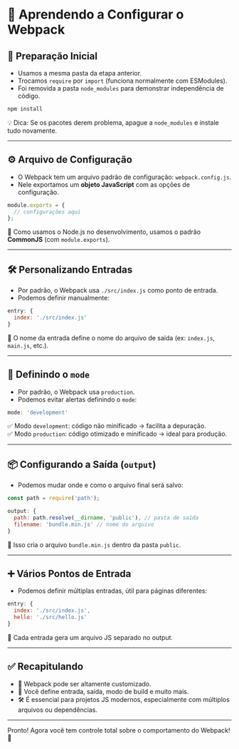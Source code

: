 # 🚀 Aprendendo a Configurar o Webpack

## 📁 Preparação Inicial

- Usamos a mesma pasta da etapa anterior.
- Trocamos `require` por `import` (funciona normalmente com ESModules).
- Foi removida a pasta `node_modules` para demonstrar independência de código.

```bash
npm install
```

💡 Dica: Se os pacotes derem problema, apague a `node_modules` e instale tudo novamente.

---

## ⚙️ Arquivo de Configuração

- O Webpack tem um arquivo padrão de configuração: `webpack.config.js`.
- Nele exportamos um **objeto JavaScript** com as opções de configuração.

```js
module.exports = {
  // configurações aqui
};
```

📌 Como usamos o Node.js no desenvolvimento, usamos o padrão **CommonJS** (com `module.exports`).

---

## 🛠️ Personalizando Entradas

- Por padrão, o Webpack usa `./src/index.js` como ponto de entrada.
- Podemos definir manualmente:

```js
entry: {
  index: './src/index.js'
}
```

🔁 O nome da entrada define o nome do arquivo de saída (ex: `index.js`, `main.js`, etc.).

---

## 🧱 Definindo o `mode`

- Por padrão, o Webpack usa `production`.
- Podemos evitar alertas definindo o `mode`:

```js
mode: 'development'
```

✅ Modo `development`: código não minificado → facilita a depuração.  
✅ Modo `production`: código otimizado e minificado → ideal para produção.

---

## 📦 Configurando a Saída (`output`)

- Podemos mudar onde e como o arquivo final será salvo:

```js
const path = require('path');

output: {
  path: path.resolve(__dirname, 'public'), // pasta de saída
  filename: 'bundle.min.js' // nome do arquivo
}
```

📁 Isso cria o arquivo `bundle.min.js` dentro da pasta `public`.

---

## ➕ Vários Pontos de Entrada

- Podemos definir múltiplas entradas, útil para páginas diferentes:

```js
entry: {
  index: './src/index.js',
  hello: './src/hello.js'
}
```

📄 Cada entrada gera um arquivo JS separado no output.

---

## ✅ Recapitulando

- 🔧 Webpack pode ser altamente customizado.
- 📂 Você define entrada, saída, modo de build e muito mais.
- 🛠️ É essencial para projetos JS modernos, especialmente com múltiplos arquivos ou dependências.

---

Pronto! Agora você tem controle total sobre o comportamento do Webpack! 🎯  
